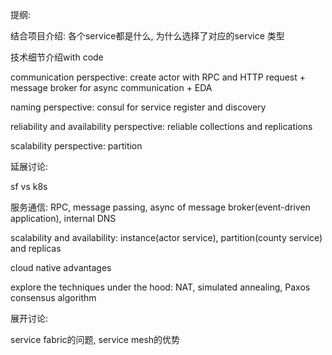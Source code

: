 提纲:

结合项目介绍: 各个service都是什么, 为什么选择了对应的service 类型

技术细节介绍with code

communication perspective:  create actor with RPC and HTTP request + message broker for async communication + EDA 

naming perspective: consul for service register and discovery

reliability and availability perspective: reliable collections and replications

scalability perspective: partition

延展讨论:

sf vs k8s 

服务通信: RPC, message passing, async of message broker(event-driven application), internal DNS

scalability and availability:  instance(actor service), partition(county service) and replicas

cloud native advantages

explore the techniques under the hood: NAT, simulated annealing, Paxos consensus algorithm 



展开讨论: 

service fabric的问题, service mesh的优势